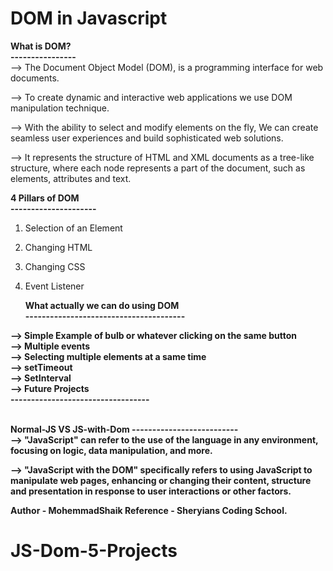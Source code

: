 # DOM in Javascript  

  **What is DOM?**<br>
**----------------**    
--> The Document Object Model (DOM), is a programming interface for web documents.

--> To create dynamic and interactive web applications  we use DOM manipulation technique.

--> With the ability to select and modify elements on the fly,  We can create seamless user experiences and build sophisticated web solutions.

--> It represents the structure of HTML and XML   documents as a tree-like structure, where each node represents a part of the document, such as elements, attributes and text.

  **4 Pillars of DOM**<br>
**---------------------**    

1. Selection of an Element
2. Changing HTML
3. Changing CSS
4. Event Listener
  
   **What actually we can do using DOM**<br>
**---------------------------------------**  

**--> Simple Example of bulb or whatever clicking on   the same button**<br>
**--> Multiple events**<br>
**--> Selecting multiple elements at a same time**<br>
**--> setTimeout**<br>
**--> SetInterval**<br>
**--> Future Projects**<br>
**----------------------------------**<br><br>  

  **Normal-JS VS JS-with-Dom**<b>
**--------------------------**    
--> "JavaScript" can refer to the use of the language in any environment,<br>
focusing on logic, data manipulation, and more.

--> "JavaScript with the DOM" specifically refers to using JavaScript to manipulate web pages, enhancing or changing their content, structure<br> and presentation in response to user interactions or other factors.

Author - MohemmadShaik
Reference - Sheryians Coding School.
# JS-Dom-5-Projects

